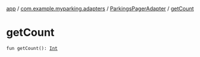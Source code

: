 [app](../../index.md) / [com.example.myparking.adapters](../index.md) / [ParkingsPagerAdapter](index.md) / [getCount](./get-count.md)

# getCount

`fun getCount(): `[`Int`](https://kotlinlang.org/api/latest/jvm/stdlib/kotlin/-int/index.html)